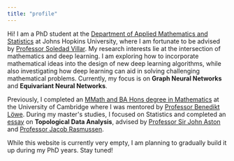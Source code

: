 ```yaml
---
title: "profile"
---
```

Hi! I am a PhD student at the [Department of Applied Mathematics and Statistics](https://engineering.jhu.edu/ams/) at Johns Hopkins University, where I am fortunate to be advised by [Professor Soledad Villar](https://www.ams.jhu.edu/villar/). My research interests lie at the intersection of mathematics and deep learning. I am exploring how to incorporate mathematical ideas into the design of new deep learning algorithms, while also investigating how deep learning can aid in solving challenging mathematical problems. Currently, my focus is on **Graph Neural Networks** and **Equivariant Neural Networks**.

Previously, I completed an [MMath and BA Hons degree in Mathematics](https://www.maths.cam.ac.uk/undergrad/undergrad) at the University of Cambridge where I was mentored by [Professor Benedikt Löwe](https://www.math.uni-hamburg.de/home/loewe/). During my master's studies, I focused on Statistics and completed an [essay](https://1drv.ms/b/s!AvmtE7tyQT_ggrMNzUn0DccMM91-qQ?e=NHORc7) on **Topological Data Analysis**, advised by [Professor Sir John Aston](https://www.statslab.cam.ac.uk/~jada2/) and [Professor Jacob Rasmussen](https://www.dpmms.cam.ac.uk/~jar60/).

While this website is currently very empty, I am planning to gradually build it up during my PhD years. Stay tuned!

<!-- ## News
|        |       |
|------------|-------------|
| Aug 2023   | I have moved to Baltimore, US and started my PhD at JHU! |
| June 2023   | Finished Part III Mathematics at Cambridge with distinction.| -->
